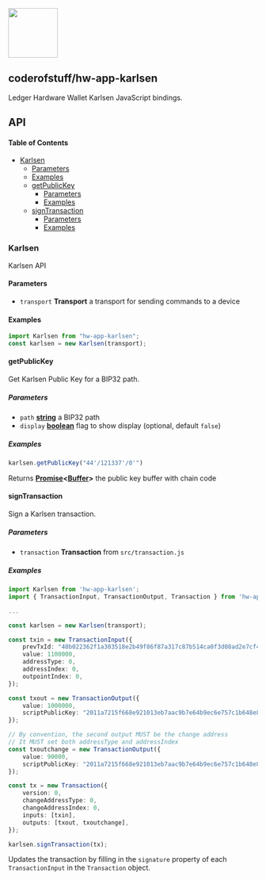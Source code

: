 <img src="https://user-images.githubusercontent.com/4631227/191834116-59cf590e-25cc-4956-ae5c-812ea464f324.png" height="100" />

## coderofstuff/hw-app-karlsen

Ledger Hardware Wallet Karlsen JavaScript bindings.


## API

<!-- Generated by documentation.js. Update this documentation by updating the source code. -->

#### Table of Contents

*   [Karlsen](#karlsen)
    *   [Parameters](#parameters)
    *   [Examples](#examples)
    *   [getPublicKey](#getaddress)
        *   [Parameters](#parameters-1)
        *   [Examples](#examples-1)
    *   [signTransaction](#signtransaction)
        *   [Parameters](#parameters-2)
        *   [Examples](#examples-2)

### Karlsen

Karlsen API

#### Parameters

*   `transport` **Transport** a transport for sending commands to a device

#### Examples

```javascript
import Karlsen from "hw-app-karlsen";
const karlsen = new Karlsen(transport);
```

#### getPublicKey

Get Karlsen Public Key for a BIP32 path.

##### Parameters

*   `path` **[string](https://developer.mozilla.org/docs/Web/JavaScript/Reference/Global_Objects/String)** a BIP32 path
*   `display` **[boolean](https://developer.mozilla.org/docs/Web/JavaScript/Reference/Global_Objects/Boolean)** flag to show display (optional, default `false`)

##### Examples

```javascript
karlsen.getPublicKey("44'/121337'/0'")
```

Returns **[Promise](https://developer.mozilla.org/docs/Web/JavaScript/Reference/Global_Objects/Promise)<[Buffer](https://nodejs.org/api/buffer.html)>** the public key buffer with chain code

#### signTransaction

Sign a Karlsen transaction.

##### Parameters

*   `transaction` **Transaction** from `src/transaction.js`

##### Examples

```typescript
import Karlsen from 'hw-app-karlsen';
import { TransactionInput, TransactionOutput, Transaction } from 'hw-app-karlsen';

...

const karlsen = new Karlsen(transport);

const txin = new TransactionInput({
    prevTxId: "40b022362f1a303518e2b49f86f87a317c87b514ca0f3d08ad2e7cf49d08cc70",
    value: 1100000,
    addressType: 0,
    addressIndex: 0,
    outpointIndex: 0,
});

const txout = new TransactionOutput({
    value: 1000000,
    scriptPublicKey: "2011a7215f668e921013eb7aac9b7e64b9ec6e757c1b648e89388c919f676aa88cac",
});

// By convention, the second output MUST be the change address
// It MUST set both addressType and addressIndex
const txoutchange = new TransactionOutput({
    value: 90000,
    scriptPublicKey: "2011a7215f668e921013eb7aac9b7e64b9ec6e757c1b648e89388c919f676aa88cac",
});

const tx = new Transaction({
    version: 0,
    changeAddressType: 0,
    changeAddressIndex: 0,
    inputs: [txin],
    outputs: [txout, txoutchange],
});

karlsen.signTransaction(tx);
```

Updates the transaction by filling in the `signature` property of each `TransactionInput` in the `Transaction` object.
